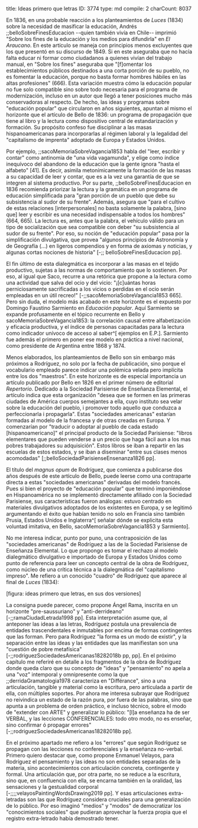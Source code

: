 title:          Ideas primero que letras
ID:             3774
type:           md
compile:        2
charCount:      8037


En 1836, en una probable reacción a los planteamientos de *Luces* (1834) sobre la necesidad de masificar la educación, Andrés ;;belloSobreFinesEducacion --quien también vivía en Chile--  imprimió "Sobre los fines de la educación y los medios para difundirla" en *El Araucano*. En este artículo se maneja con principios menos excluyentes  que los que presentó en su discurso de 1849. Si en este aseguraba que no hacía falta educar ni formar como ciudadanos a quienes vivían del trabajo manual, en "Sobre los fines" aseguraba que "[f]omentar los establecimientos públicos destinados a una corta porción de su pueblo, no es fomentar la educación, porque no basta formar hombres hábiles en las altas profesiones" (666). Esta variación muestra cómo la educación popular no fue solo compatible sino sobre todo necesaria para el programa de modernización, incluso en un autor que llegó a tener posiciones mucho más conservadoras al respecto. De hecho, las ideas y programas sobre "educación popular" que circularon en años siguientes, apuntan al mismo el horizonte que el artículo de Bello de 1836: un programa de propagación que tiene al libro y la lectura  como dispositivo central de estandarización y formación. Su propósito confeso fue disciplinar a las masas hispanoamericanas para incorporarlas al régimen laboral y la legalidad del "capitalismo de imprenta" adoptado de Europa y Estados Unidos. 

Por ejemplo, ;;sacoMemoriaSobreVagancia1853 habla del "leer, escribir y contar" como antinomia de "una vida vagamunda", y elige como índice inequívoco del abandono de la educación  que la gente ignora "hasta el alfabeto" [41]. Es decir, asimila metonímicamente la formación de las masas a su capacidad de leer y contar, que es a la vez una garantía de que se integren al sistema productivo. Por su parte, ;;belloSobreFinesEducacion en 1836 recomienda priorizar la lectura y la gramática en un programa de educación simplificada para "gran porción de un pueblo que debe su subsistencia al sudor de su frente". Además, asegura que "para el cultivo de estas relaciones [interpersonales] no basta solamente la palabra, [sino que] leer y escribir es una necesidad indispensable a todos los hombres" (664, 665). La lectura es, antes que la palabra, el vehículo válido para un tipo de socialización que sea compatible con deber "su subsistencia al sudor de su frente". Por eso, su noción de "educación popular" pasa por la simplificación divulgativa, que provea "algunos principios de Astronomía y de Geografía (...) en ligeros compendios y en forma de axiomas y noticias, y algunas cortas nociones de historia" [-;; belloSobreFinesEducacion pp]. 

El fin último de esta dialegmática es incorporar a las masas en el tejido productivo, sujetas a las normas de comportamiento que lo sostienen. Por eso, al igual que Saco, recurre a una retórica que propone a la lectura como una actividad que salva del ocio y del vicio:  "¡[c]uántas horas perniciosamente sacrificadas a los vicios o perdidas en el ocio serán empleadas en un útil recreo!" [-;;sacoMemoriaSobreVagancia1853 665]. Pero sin duda, el modelo más acabado en este horizonte es el expuesto por Domingo Faustino Sarmiento en *Educación popular*. Aquí Sarmiento se expande profusamente en el tópico recurrente en Bello y sacoMemoriaSobreVagancia1853: la correlación causal entre alfabetización y eficacia productiva, y el índice de personas capacitadas para la lectura como indicador unívoco de acceso al saber^[ ejemplos en E.P.]. Sarmiento fue además el primero en poner ese modelo en práctica a nivel nacional, como presidente de Argentina entre 1868 y 1874.

Menos elaborados, los planteamientos de Bello son sin embargo más próximos a Rodríguez, no solo por la fecha de publicación, sino porque el vocabulario empleado parece indicar una polémica velada pero implícita entre los dos "maestros". En este horizonte es de especial importancia un artículo publicado por Bello en 1826 en el primer número de editorial *Repertorio*. Dedicado a la Sociedad Parisiense de Enseñanza Elemental, el artículo indica que esta organización "desea que se formen en las primeras ciudades de América cuerpos semejantes a ella, cuyo instituto sea velar sobre la educación del pueblo, i promover todo aquello que conduzca a perfeccionarla i propagarla". Estas "sociedades americanas" estarían formadas al modelo de la francesa y de otras creadas en Europa. Y comenzarían por "traducir o adoptar al pueblo de cada estado [hispanoamericano]" el principal producto de la Sociedad Parisiense: "libros elementares que pueden venderse a un precio que haga fácil aun a los mas pobres trabajadores su adquisición". Estos libros se iban a repartir en las escuelas de estos estados, y se iban a diseminar "entre sus clases menos acomodadas" [;;belloSociedadParisienseEnsenanza1826 pp]. 

El título del *magnus opum* de Rodríguez, que comienza a publicarse dos años después de este artículo de Bello, puede leerse como una contraparte directa a estas "sociedades americanas" derivadas del modelo francés. Pues si bien el proyecto de "educación popular" que terminó imponiéndose en Hispanoamérica no se implementó directamente afiliado con la Sociedad Parisiense, sus características fueron análogas: estuvo centrado en materiales divulgativos adoptados de los existentes en Europa, y se legitimó argumentando el éxito que habían tenido no solo en Francia sino también Prusia, Estados Unidos e Inglaterra^[ señalar dónde se explicita esta voluntad imitativa, en Bello, sacoMemoriaSobreVagancia1853 y Sarmiento]. 

No me interesa indicar, punto por puno, una contraposición de las "sociedades americanas" de Rodríguez a las de la Sociedad Parisiense de Enseñanza Elemental. Lo que propongo es tomar el rechazo al modelo dialegmático divulgativo e importado de Europa y Estados Unidos como punto de referencia para leer un concepto central de la obra de Rodríguez, como núcleo de una crítica técnica a la dialegmática del "capitalismo impreso". Me refiero a un conocido "cuadro" de Rodríguez que aparece al final de *Luces* (1834)<!-- definir en qué secciones -->: 

[figura: ideas primero que letras, en sus dos versiones]

La consigna puede parecer, como propone Ángel Rama, inscrita en un horizonte "pre-saussuriano" y "anti-derrideano" [-;;ramaCiudadLetrada1998 pp]. Esta interpretación asume que, al anteponer las ideas a las letras, Rodríguez postula una prevalencia de entidades trascendentales e inmutables por encima de formas contingentes que las forman. Pero para Rodríguez "la forma es un modo de existir", y la separación entre las ideas y las entidades que las manifiestan son una "cuestión de pobre metafísica" [-;;rodriguezSociedadesAmericanas18282018b pp, pp]. En el próximo capítulo me referiré en detalle a los fragmentos de la obra de Rodríguez donde queda claro que su concepto de "ideas" y "pensamiento" no apela a una "voz" intemporal y omnipresente como la que ;;derridaGramatologia1978 caracteriza en "Différance", sino a una articulación, tangible y material como la escritura, pero articulada a partir de ella, con múltiples soportes. Por ahora me interesa subrayar que Rodríguez no reivindica un estado de la razón pura, por fuera de las palabras, sino que apunta a un problema de orden práctico, e incluso técnico, sobre el modo de "extender con ARTE" y generalizar lo público: "[l]a enseñanza ha de ser VERBAL, y las lecciones CONFERENCIALES: todo otro modo, no es enseñar, sino confirmar ó propagar errores" [-;;rodriguezSociedadesAmericanas18282018b pp]. 

En el próximo apartado me refiero a los "errores" que según Rodríguez se propagan con las lecciones no conferenciales y la enseñanza no-verbal. Primero quiero destacar que, como propone Enmanuel Velayos, para Rodríguez el pensamiento y las ideas no son entidades separadas de la materia, sino acontecimientos con articulación concreta, contingente y formal. Una articulación que, por otra parte, no se reduce a la escritura, sino que, en confluencia con ella, se encarna también en la oralidad, las sensaciones y la gestualidad corporal [-;;;;velayosPaintingWordsDrawing2019 pp]. Y esas articulaciones extra-letradas son las que Rodríguez considera cruciales para una generalización de lo público. Por eso imaginó "medios" y "modos" de democratizar los "conocimientos sociales" que pudieran aprovechar la fuerza propia que el registro extra-letrado había demostrado tener. 